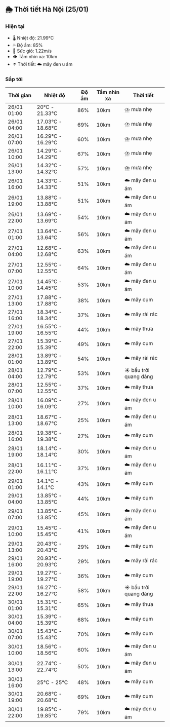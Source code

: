 ## 🌦️ Thời tiết Hà Nội (25/01)

### Hiện tại

- 🌡️ Nhiệt độ: 21.99℃
- 💦 Độ ẩm: 85%
- 💨 Sức gió: 1.22m/s
- 👁️ Tầm nhìn xa: 10km
- ☂️ Thời tiết: ☁️ mây đen u ám

### Sắp tới

| Thời gian | Nhiệt độ | Độ ẩm | Tầm nhìn xa | Thời tiết |
| --- | --- | --- | --- | --- |
| 26/01 01:00 | 20℃ - 21.33℃ | 86% | 10km | ⛈️ mưa nhẹ |
| 26/01 04:00 | 17.03℃ - 18.68℃ | 69% | 10km | ⛈️ mưa nhẹ |
| 26/01 07:00 | 16.29℃ - 16.29℃ | 60% | 10km | ⛈️ mưa nhẹ |
| 26/01 10:00 | 14.29℃ - 14.29℃ | 67% | 10km | ⛈️ mưa nhẹ |
| 26/01 13:00 | 14.32℃ - 14.32℃ | 57% | 10km | ⛈️ mưa nhẹ |
| 26/01 16:00 | 14.33℃ - 14.33℃ | 51% | 10km | ☁️ mây đen u ám |
| 26/01 19:00 | 13.88℃ - 13.88℃ | 51% | 10km | ☁️ mây đen u ám |
| 26/01 22:00 | 13.69℃ - 13.69℃ | 54% | 10km | ☁️ mây đen u ám |
| 27/01 01:00 | 13.64℃ - 13.64℃ | 56% | 10km | ☁️ mây đen u ám |
| 27/01 04:00 | 12.68℃ - 12.68℃ | 63% | 10km | ☁️ mây đen u ám |
| 27/01 07:00 | 12.55℃ - 12.55℃ | 64% | 10km | ☁️ mây đen u ám |
| 27/01 10:00 | 14.45℃ - 14.45℃ | 53% | 10km | ☁️ mây đen u ám |
| 27/01 13:00 | 17.88℃ - 17.88℃ | 38% | 10km | ☁️ mây cụm |
| 27/01 16:00 | 18.34℃ - 18.34℃ | 37% | 10km | ☁️ mây rải rác |
| 27/01 19:00 | 16.55℃ - 16.55℃ | 44% | 10km | ☁️ mây thưa |
| 27/01 22:00 | 15.39℃ - 15.39℃ | 49% | 10km | ☁️ mây cụm |
| 28/01 01:00 | 13.89℃ - 13.89℃ | 54% | 10km | ☁️ mây rải rác |
| 28/01 04:00 | 12.79℃ - 12.79℃ | 53% | 10km | ☀️ bầu trời quang đãng |
| 28/01 07:00 | 12.55℃ - 12.55℃ | 37% | 10km | ☁️ mây thưa |
| 28/01 10:00 | 16.09℃ - 16.09℃ | 27% | 10km | ☁️ mây đen u ám |
| 28/01 13:00 | 18.67℃ - 18.67℃ | 25% | 10km | ☁️ mây đen u ám |
| 28/01 16:00 | 19.38℃ - 19.38℃ | 27% | 10km | ☁️ mây cụm |
| 28/01 19:00 | 18.14℃ - 18.14℃ | 30% | 10km | ☁️ mây đen u ám |
| 28/01 22:00 | 16.11℃ - 16.11℃ | 37% | 10km | ☁️ mây đen u ám |
| 29/01 01:00 | 14.1℃ - 14.1℃ | 43% | 10km | ☁️ mây cụm |
| 29/01 04:00 | 13.85℃ - 13.85℃ | 44% | 10km | ☁️ mây cụm |
| 29/01 07:00 | 13.85℃ - 13.85℃ | 45% | 10km | ☁️ mây đen u ám |
| 29/01 10:00 | 15.45℃ - 15.45℃ | 41% | 10km | ☁️ mây đen u ám |
| 29/01 13:00 | 20.43℃ - 20.43℃ | 29% | 10km | ☁️ mây cụm |
| 29/01 16:00 | 20.93℃ - 20.93℃ | 29% | 10km | ☁️ mây rải rác |
| 29/01 19:00 | 19.27℃ - 19.27℃ | 36% | 10km | ☁️ mây cụm |
| 29/01 22:00 | 16.27℃ - 16.27℃ | 58% | 10km | ☀️ bầu trời quang đãng |
| 30/01 01:00 | 15.31℃ - 15.31℃ | 65% | 10km | ☁️ mây thưa |
| 30/01 04:00 | 15.39℃ - 15.39℃ | 68% | 10km | ☁️ mây cụm |
| 30/01 07:00 | 15.43℃ - 15.43℃ | 70% | 10km | ☁️ mây cụm |
| 30/01 10:00 | 18.56℃ - 18.56℃ | 60% | 10km | ☁️ mây đen u ám |
| 30/01 13:00 | 22.74℃ - 22.74℃ | 50% | 10km | ☁️ mây đen u ám |
| 30/01 16:00 | 25℃ - 25℃ | 48% | 10km | ☁️ mây cụm |
| 30/01 19:00 | 20.68℃ - 20.68℃ | 69% | 10km | ☁️ mây cụm |
| 30/01 22:00 | 19.85℃ - 19.85℃ | 79% | 10km | ☁️ mây đen u ám |
